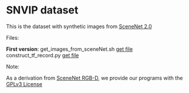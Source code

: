# SNVIP dataset  
This is the dataset with synthetic images from [SceneNet 2.0](https://robotvault.bitbucket.io/scenenet-rgbd.html)  

Files:  

**First version**: 
get_images_from_sceneNet.sh  [get file](https://drive.google.com/file/)  
construct_tf_record.py  [get file](https://drive.google.com/file/)
                   
Note:  

As a derivation from [SceneNet RGB-D](https://robotvault.bitbucket.io/scenenet-rgbd.html), we provide our programs with the [GPLv3 License](http://www.gnu.org/licenses/gpl-3.0.html)

